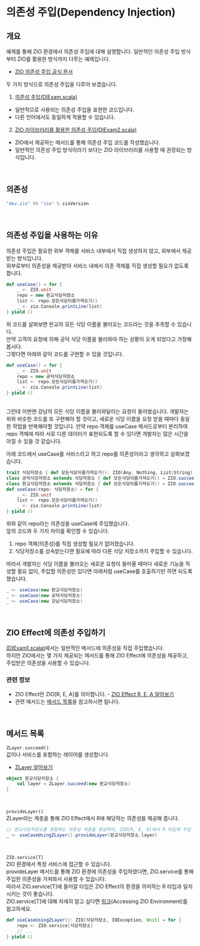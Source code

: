 # 의존성 주입(Dependency Injection)

## 개요
예제를 통해 ZIO 환경에서 의존성 주입에 대해 설명합니다.
일반적인 의존성 주입 방식부터 ZIO를 활용한 방식까지 다루는 예제입니다.
- [ZIO 의존성 주입 공식 문서](https://zio.dev/reference/di/)


두 가지 방식으로 의존성 주입을 다루어 보겠습니다.
1. [의존성 주입(DIExam.scala)](https://github.com/SHSongs/working-scala/blob/main/dependency-injection/src/main/scala/DiTest1.scala)
- 일반적으로 사용되는 의존성 주입을 표현한 코드입니다.
- 다른 언어에서도 동일하게 적용할 수 있습니다.
2. [ZIO 라이브러리를 활용한 의존성 주입(DIExam2.scala)](https://github.com/SHSongs/working-scala/blob/main/dependency-injection/src/main/scala/DiTest2.scala)
- ZIO에서 제공하는 메서드를 통해 의존성 주입 코드를 작성했습니다.
- 일반적인 의존성 주입 방식이라기 보다는 ZIO 라이브러리를 사용할 때 권장되는 방식입니다.



<br/>

## 의존성
```scala
"dev.zio" %% "zio" % zioVersion
```



<br/>

## 의존성 주입을 사용하는 이유
의존성 주입은 필요한 외부 객체를 서비스 내부에서 직접 생성하지 않고, 외부에서 제공받는 방식입니다.  
외부로부터 의존성을 제공받아 서비스 내에서 의존 객체를 직접 생성할 필요가 없도록 합니다.
```scala
def useCase() = for {
	_ <- ZIO.unit
	repo = new 판교식당저장소
	list <- repo.모든식당이름가져오기()
	_ <- zio.Console.printLine(list) 
} yield ()
```
위 코드를 살펴보면 판교의 모든 식당 이름을 불러오는 코드라는 것을 추측할 수 있습니다.  
만약 고객의 요청에 의해 공덕 식당 이름을 불러와야 하는 상황이 오게 되었다고 가정해 봅시다.  
그렇다면 아래와 같이 코드를 구현할 수 있을 것입니다.
```scala
def useCase() = for {
	_ <- ZIO.unit
	repo = new 공덕식당저장소
	list <- repo.모든식당이름가져오기()
	_ <- zio.Console.printLine(list) 
} yield ()
```
<br/>
그런데 이번엔 강남의 모든 식당 이름을 불러와달라는 요청이 들어왔습니다.  
개발자는 위와 비슷한 코드를 또 구현해야 할 것이고, 새로운 식당 이름을 요청 받을 때마다 동일한 작업을 반복해아할 것입니다.  
만약 repo 객체를 useCase 메서드로부터 분리하여 repo 객체에 따라 서로 다른 데이터가 표현되도록 할 수 있다면 개발자는 많은 시간을 아낄 수 있을 것 같습니다.  

아래 코드에서 useCase를 서비스라고 하고 repo를 의존성이라고 생각하고 살펴보겠습니다.
```scala
trait 식당저장소 { def 모든식당이름가져오기(): ZIO[Any, Nothing, List[String]] }
class 공덕식당저장소 extends 식당저장소 { def 모든식당이름가져오기() = ZIO.succeed(List("식당1", "식당2")) }
class 판교식당저장소 extends 식당저장소 { def 모든식당이름가져오기() = ZIO.succeed(List("식당3", "식당4")) }
def useCase(repo: 식당저장소) = for {
	_ <- ZIO.unit
	list <- repo.모든식당이름가져오기()
	_ <- zio.Console.printLine(list)
} yield ()
```
위와 같이 repo라는 의존성을 useCase에 주입했습니다.  
앞의 코드와 두 가지 차이를 확인할 수 있습니다.  
1. repo 객체(의존성)를 직접 생성할 필요가 없어졌습니다.  
2. 식당저장소를 상속받는다면 필요에 따라 다른 식당 저장소까지 주입할 수 있습니다.

따라서 개발자는 식당 이름을 불러오는 새로운 요청이 들어올 때마다 새로운 기능을 작성할 필요 없이, 주입할 의존성만 있다면 아래처럼 useCase를 호출하기만 하면 되도록 했습니다.  
```scala
_ <- useCase(new 판교식당저장소)
_ <- useCase(new 공덕식당저장소)
_ <- useCase(new 강남식당저장소)
```



<br/>

## ZIO Effect에 의존성 주입하기
[(DIExam1.scala)](https://github.com/SHSongs/working-scala/blob/main/dependency-injection/src/main/scala/DiTest1.scala)에서는 일반적인 메서드에 의존성을 직접 주입했습니다.  
하지만 ZIO에서는 몇 가지 제공되는 메서드를 통해 ZIO Effect에 의존성을 제공하고, 주입받은 의존성을 사용할 수 있습니다.

### 관련 정보
- ZIO Effect란 ZIO[R, E, A]를 의미합니다. - [ZIO Effect R, E, A 알아보기](https://zio.dev/reference/core/zio/)
- 관련 메서드는 [메서드 목록](#메서드-목록)을 참고하시면 됩니다.



<br/>

## 메서드 목록
`ZLayer.succeed()`  
값이나 서비스를 포함하는 레이어를 생성합니다.
- [ZLayer 알아보기](https://zio.dev/reference/contextual/zlayer/)

```scala
object 판교식당저장소 {
    val layer = ZLayer.succeed(new 판교식당저장소)
}
```
<br/>

`provideLayer()`  
ZLayer라는 계층을 통해 ZIO Effect에서 R에 해당하는 의존성을 제공해 줍니다.

```scala
// 판교식당저장소를 포함하는 의존성 계층을 생성하여, ZIO[R, E, A]에서 R 타입에 주입
_ <- useCaseUsingZLayer().provideLayer(판교식당저장소.layer) 
```
<br/>

`ZIO.service[T]`  
ZIO 환경에서 특정 서비스에 접근할 수 있습니다.  
provideLayer 메서드를 통해 ZIO 환경에 의존성을 주입하였다면, ZIO.service를 통해 주입한 의존성을 가져와서 사용할 수 있습니다.  
따라서 ZIO.service[T]에 들어갈 타입은 ZIO Effect의 환경을 의미하는 R 타입과 일치시키는 것이 좋습니다.  
ZIO.service[T]에 대해 자세히 알고 싶다면 [링크](https://zio.dev/reference/contextual/#accessing-zio-environment)(Accessing ZIO Environment)를 참고하세요.
```scala
def useCaseUsingZLayer(): ZIO[식당저장소, IOException, Unit] = for {
	repo <- ZIO.service[식당저장소]
	// ...
} yield ()
```